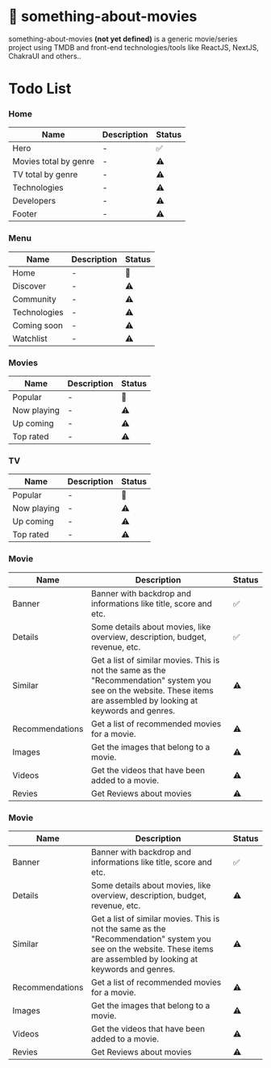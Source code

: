# 🍿 something-about-movies
something-about-movies **(not yet defined)** is a generic movie/series project using TMDB and front-end technologies/tools like ReactJS, NextJS, ChakraUI and others..

# Todo List


### Home 
| Name | Description | Status |
| ---- | ----------- | ------ |
| Hero | - | ✅  |
| Movies total by genre | - |  ⚠  |
| TV total by genre | - |  ⚠  |
| Technologies | - | ⚠  |
| Developers | - | ⚠  |
| Footer | - | ⚠  |

### Menu 
| Name | Description | Status |
| ---- | ----------- | ------ |
| Home | - | 💭 |
| Discover | - |  ⚠  |
| Community | - |  ⚠  |
| Technologies | - | ⚠  |
| Coming soon | - | ⚠  |
| Watchlist | - | ⚠  |

### Movies 
| Name | Description | Status |
| ---- | ----------- | ------ |
| Popular | - | 💭 |
| Now playing | - |  ⚠  |
| Up coming | - |  ⚠  |
| Top rated | - | ⚠  |

### TV 
| Name | Description | Status |
| ---- | ----------- | ------ |
| Popular | - | 💭 |
| Now playing | - |  ⚠  |
| Up coming | - |  ⚠  |
| Top rated | - | ⚠  |

### Movie 
| Name | Description | Status |
| ---- | ----------- | ------ |
| Banner | Banner with backdrop and informations like title, score and etc. | ✅  |
| Details | Some details about movies, like overview, description, budget, revenue, etc. | ✅  |
| Similar | Get a list of similar movies. This is not the same as the "Recommendation" system you see on the website. These items are assembled by looking at keywords and genres. | ⚠  |
| Recommendations |  Get a list of recommended movies for a movie. |  ⚠  | 
| Images | Get the images that belong to a movie. | ⚠  | 
| Videos | Get the videos that have been added to a movie. |  ⚠  | 
| Revies | Get Reviews about movies | ⚠ | 

### Movie 
| Name | Description | Status |
| ---- | ----------- | ------ |
| Banner | Banner with backdrop and informations like title, score and etc. | ✅  |
| Details | Some details about movies, like overview, description, budget, revenue, etc. | ⚠ |
| Similar | Get a list of similar movies. This is not the same as the "Recommendation" system you see on the website. These items are assembled by looking at keywords and genres. | ⚠  |
| Recommendations |  Get a list of recommended movies for a movie. |  ⚠  | 
| Images | Get the images that belong to a movie. | ⚠  | 
| Videos | Get the videos that have been added to a movie. |  ⚠  | 
| Revies | Get Reviews about movies | ⚠ | 

